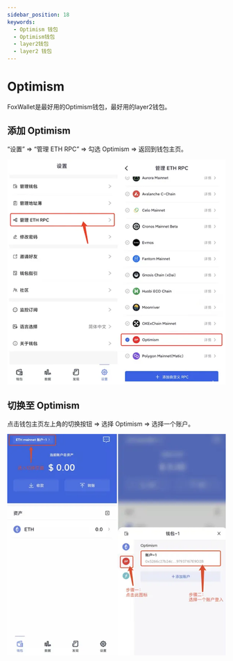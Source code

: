 ```yaml
---
sidebar_position: 18
keywords:
  - Optimism 钱包
  - Optimism钱包
  - layer2钱包
  - layer2 钱包
---
```


# Optimism

FoxWallet是最好用的Optimism钱包，最好用的layer2钱包。

## 添加 Optimism

“设置” => “管理 ETH RPC” => 勾选 Optimism => 返回到钱包主页。

![](../img/add-op.webp)

## 切换至 Optimism

点击钱包主页左上角的切换按钮 => 选择 Optimism => 选择一个账户。

![](../img/switch-op.webp)